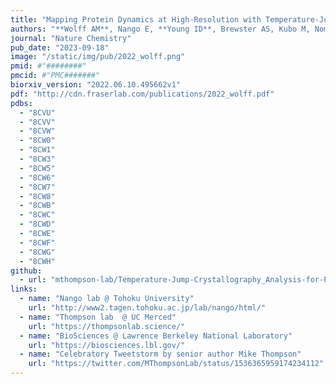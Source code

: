 ```yaml
---
title: "Mapping Protein Dynamics at High-Resolution with Temperature-Jump X-ray Crystallography"
authors: "**Wolff AM**, Nango E, **Young ID**, Brewster AS, Kubo M, Nomura T, Sugahara M, Owada S, **Barad BA, Ito K**, Bhowmick A, Carbajo S, Hino T, Holton JM, Im D, O'Riordan LJ, Tanaka T, Tanaka R, Sierra RG, Yumoto F, Tono K, Iwata S, Sauter NK, **Fraser JS, Thompson MC**"
journal: "Nature Chemistry"
pub_date: "2023-09-18"
image: "/static/img/pub/2022_wolff.png"
pmid: #"########"
pmcid: #"PMC#######"
biorxiv_version: "2022.06.10.495662v1"
pdf: "http://cdn.fraserlab.com/publications/2022_wolff.pdf"
pdbs:
  - "8CVU"
  - "8CVV"
  - "8CVW"
  - "8CW0"
  - "8CW1"
  - "8CW3"
  - "8CW5"
  - "8CW6"
  - "8CW7"
  - "8CW8"
  - "8CWB"
  - "8CWC"
  - "8CWD"
  - "8CWE"
  - "8CWF"
  - "8CWG"
  - "8CWH"
github:
  - url: "mthompson-lab/Temperature-Jump-Crystallography_Analysis-for-Paper"
links:
  - name: "Nango lab @ Tohoku University"
    url: "http://www2.tagen.tohoku.ac.jp/lab/nango/html/"
  - name: "Thompson lab  @ UC Merced"
    url: "https://thompsonlab.science/"
  - name: "BioSciences @ Lawrence Berkeley National Laboratory"
    url: "https://biosciences.lbl.gov/"
  - name: "Celebratory Tweetstorm by senior author Mike Thompson"
    url: "https://twitter.com/MThompsonLab/status/1536365959174234112"
---
```

